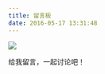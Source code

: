 ```yaml
---
title: 留言板
date: 2016-05-17 13:31:48
---
```

<style>.ds-meta{display:none;}.post .post-content img{border:none;}</style>

![](http://7xtoaz.com1.z0.glb.clouddn.com/xigua_messages_icon)

给我留言，一起讨论吧！